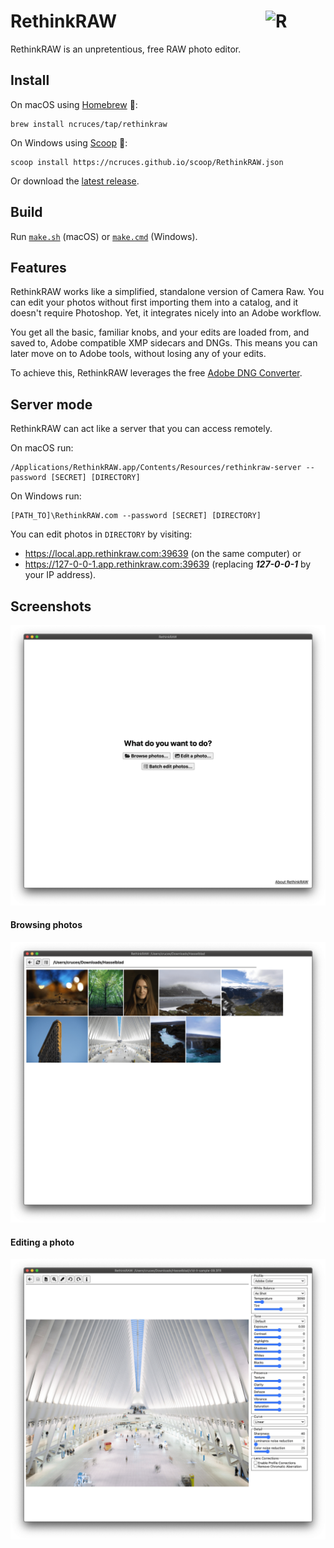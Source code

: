 # RethinkRAW [<img src="https://github.com/ncruces/RethinkRAW/raw/master/assets/favicon-192.png" alt="R" width="96" height="96" align="right">](https://rethinkraw.com)

RethinkRAW is an unpretentious, free RAW photo editor.

## Install

On macOS using [Homebrew](https://brew.sh/) 🍺:

    brew install ncruces/tap/rethinkraw

On Windows using [Scoop](https://scoop.sh/) 🍨:

    scoop install https://ncruces.github.io/scoop/RethinkRAW.json

Or download the [latest release](https://github.com/ncruces/RethinkRAW/releases/latest).

## Build

Run [`make.sh`](make.sh) (macOS) or [`make.cmd`](make.cmd) (Windows).

## Features

RethinkRAW works like a simplified, standalone version of Camera Raw.
You can edit your photos without first importing them into a catalog,
and it doesn't require Photoshop.
Yet, it integrates nicely into an Adobe workflow.

You get all the basic, familiar knobs,
and your edits are loaded from, and saved to,
Adobe compatible XMP sidecars and DNGs.
This means you can later move on to Adobe tools,
without losing any of your edits.

To achieve this, RethinkRAW leverages the free
[Adobe DNG Converter](https://helpx.adobe.com/photoshop/using/adobe-dng-converter.html).

## Server mode

RethinkRAW can act like a server that you can access remotely.

On macOS run:

    /Applications/RethinkRAW.app/Contents/Resources/rethinkraw-server --password [SECRET] [DIRECTORY]

On Windows run:

    [PATH_TO]\RethinkRAW.com --password [SECRET] [DIRECTORY]

You can edit photos in `DIRECTORY` by visiting:
- https://local.app.rethinkraw.com:39639 (on the same computer) or
- https://127-0-0-1.app.rethinkraw.com:39639 (replacing ***127-0-0-1*** by your IP address).

## Screenshots

![Welcome screen](screens/welcome.png)

#### Browsing photos

![Browsing photos](screens/browse.png)

#### Editing a photo

![Editing a photo](screens/edit.png)
